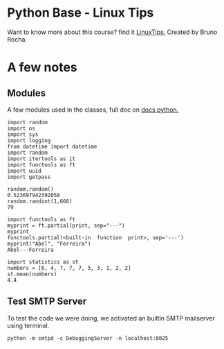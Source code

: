 # Python Base - Linux Tips

Want to know more about this course? find it [LinuxTips.](https://www.linuxtips.io/course/python-base)
Created by Bruno Rocha.

# A few notes

## Modules

A few modules used in the classes, full doc on [docs python.](https://docs.python.org/3/tutorial/modules.html#)

    
    import random
    import os
    import sys
    import logging
    from datetime import datetime
    import random
    import itertools as it
    import functools as ft
    import uuid
    import getpass
     
    random.random()
    0.523697942392058
    random.randint(1,666)
    79
    
    import functools as ft
    myprint = ft.partial(print, sep="---")
    myprint
    functools.partial(<built-in  function  print>, sep='---')
    myprint("Abel", "Ferreira")
    Abel---Ferreira
    
    import statistics as st
    numbers = [6, 4, 7, 7, 7, 5, 3, 1, 2, 2]
    st.mean(numbers)
    4.4
## Test SMTP Server
To test the code we were doing, we activated an builtin SMTP mailserver using terminal.
	
    python -m smtpd -c DebuggingServer -n localhost:8025